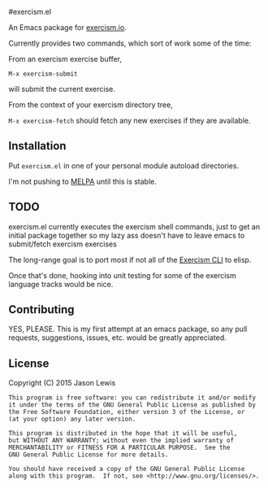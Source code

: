 #exercism.el

An Emacs package for [exercism.io](http://exercism.io).

Currently provides two commands, which sort of work some of the time:

From an exercism exercise buffer,

`M-x exercism-submit`

will submit the current exercise.

From the context of your exercism directory tree,

`M-x exercism-fetch` should fetch any new exercises if they are available.

## Installation

Put `exercism.el` in one of your personal module autoload directories.

I'm not pushing to [MELPA](http://melpa.milkbox.net) until this is stable.

## TODO

exercism.el currently executes the exercism shell commands, just to get an initial package together so my lazy ass doesn't have to leave emacs to submit/fetch exercism exercises

The long-range goal is to port most if not all of the [Exercism CLI](https://github.com/exercism/cli) to elisp.

Once that's done, hooking into unit testing for some of the exercism language tracks would be nice.

## Contributing

YES, PLEASE. This is my first attempt at an emacs package, so any pull requests, suggestions, issues, etc. would be greatly appreciated.


## License

Copyright (C) 2015  Jason Lewis

    This program is free software: you can redistribute it and/or modify
    it under the terms of the GNU General Public License as published by
    the Free Software Foundation, either version 3 of the License, or
    (at your option) any later version.

    This program is distributed in the hope that it will be useful,
    but WITHOUT ANY WARRANTY; without even the implied warranty of
    MERCHANTABILITY or FITNESS FOR A PARTICULAR PURPOSE.  See the
    GNU General Public License for more details.

    You should have received a copy of the GNU General Public License
    along with this program.  If not, see <http://www.gnu.org/licenses/>.
